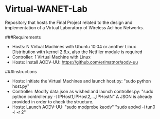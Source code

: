 Virtual-WANET-Lab
================
Repository that hosts the Final Project related to the design and implementation of a Virtual Laboratory of Wireless Ad-hoc Networks.

###Requirements
- Hosts: N Virtual Machines with Ubuntu 10.04 or another Linux Distribution with kernel 2.6.x, also the Netfiler module is required
- Controller: 1 Virtual Machine with Linux
- Hosts: Install AODV-UU: https://github.com/erimatnor/aodv-uu

###Instructions
- Hosts: Initiate the Virtual Machines and launch host.py: "sudo python host.py"
- Controller: Modify data.json as wished and launch controller.py: "sudo python controller.py -t IPHost1,IPHost2,...,IPHostN" A JSON is already provided in order to check the structure.
- Hosts: Launch AODV-UU: "sudo modprobe kaodv" "sudo aodvd -i tun0 -l -r 2"
